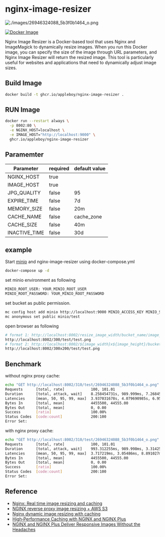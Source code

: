 # nginx-image-resizer

![./images/26946324088_5b3f0b1464_o.png](./images/26946324088_5b3f0b1464_o.png)

[![Docker Image](https://github.com/appleboy/nginx-image-resizer/actions/workflows/docker.yml/badge.svg?branch=master)](https://github.com/appleboy/nginx-image-resizer/actions/workflows/docker.yml)

Nginx Image Resizer is a Docker-based tool that uses Nginx and ImageMagick to dynamically resize images. When you run this Docker image, you can specify the size of the image through URL parameters, and Nginx Image Resizer will return the resized image. This tool is particularly useful for websites and applications that need to dynamically adjust image sizes.

## Build Image

```bash
docker build -t ghcr.io/appleboy/nginx-image-resizer .
```

## RUN Image

```bash
docker run --restart always \
  -p 8002:80 \
  -e NGINX_HOST=localhost \
  -e IMAGE_HOST="http://localhost:9000" \
  ghcr.io/appleboy/nginx-image-resizer
```

## Paramemter

| Parameter   | required | default value |
|-------------|--------|----|
| NGINX_HOST  | true   |    |
| IMAGE_HOST  | true   |    |
| JPG_QUALITY | false  | 95 |
| EXPIRE_TIME | false  | 7d |
| MEMORY_SIZE | false  | 20m |
| CACHE_NAME | false  | cache_zone |
| CACHE_SIZE | false  | 40m |
| INACTIVE_TIME | false  | 30d |

## example

Start [minio](https://min.io/) and nginx-image-resizer using docker-compose.yml

```sh
docker-compose up -d
```

set minio environment as following

```sh
MINIO_ROOT_USER: YOUR_MINIO_ROOT_USER
MINIO_ROOT_PASSWORD: YOUR_MINIO_ROOT_PASSWORD
```

set bucket as public permission.

```sh
mc config host add minio http://localhost:9000 MINIO_ACCESS_KEY MINIO_SECRET_KEY
mc anonymous set public minio/test
```

open browser as following

```sh
# format 1: http://localhost:8002/resize_image_width/bucket_name/image_name
http://localhost:8002/300/test/test.png
# format 2: http://localhost:8002/${image_width}x${image_height}/bucket_name/image_name
http://localhost:8002/300x200/test/test.png
```

## Benchmark

without nginx proxy cache:

```sh
echo "GET http://localhost:8002/310/test/26946324088_5b3f0b1464_o.png" | vegeta attack -rate=100 -connections=1 -duration=1s | tee results.bin | vegeta report
Requests      [total, rate]            100, 101.01
Duration      [total, attack, wait]    8.258454731s, 989.999ms, 7.268455731s
Latencies     [mean, 50, 95, 99, max]  3.937031678s, 4.079690985s, 6.958110121s, 7.205018428s, 7.268455731s
Bytes In      [total, mean]            4455500, 44555.00
Bytes Out     [total, mean]            0, 0.00
Success       [ratio]                  100.00%
Status Codes  [code:count]             200:100
Error Set:
```

with nginx proxy cache:

```sh
echo "GET http://localhost:8002/310/test/26946324088_5b3f0b1464_o.png" | vegeta attack -rate=100 -connections=1 -duration=1s | tee results.bin | vegeta report
Requests      [total, rate]            100, 101.01
Duration      [total, attack, wait]    993.312255ms, 989.998ms, 3.314255ms
Latencies     [mean, 50, 95, 99, max]  3.717219ms, 3.05486ms, 8.891027ms, 12.488937ms, 12.520428ms
Bytes In      [total, mean]            4455500, 44555.00
Bytes Out     [total, mean]            0, 0.00
Success       [ratio]                  100.00%
Status Codes  [code:count]             200:100
Error Set:
```

## Reference

* [Nginx: Real time image resizing and caching](https://github.com/sergejmueller/sergejmueller.github.io/wiki/Nginx:-Real-time-image-resizing-and-caching)
* [NGINX reverse proxy image resizing + AWS S3](https://medium.com/merapar/nginx-reverse-proxy-image-resizing-aws-cece1db5da01)
* [Nginx dynamic image resizing with caching](https://stumbles.id.au/nginx-dynamic-image-resizing-with-caching.html)
* [High‑Performance Caching with NGINX and NGINX Plus](https://www.nginx.com/blog/nginx-high-performance-caching/)
* [NGINX and NGINX Plus Deliver Responsive Images Without the Headaches](https://www.nginx.com/blog/responsive-images-without-headaches-nginx-plus/)
